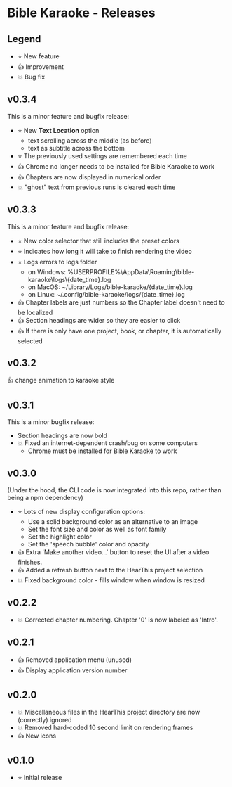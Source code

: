 # Bible Karaoke - Releases

## Legend

* :star: New feature
* :thumbsup: Improvement
* :boom: Bug fix

## v0.3.4

This is a minor feature and bugfix release:

* :star: New **Text Location** option
  * text scrolling across the middle (as before)
  * text as subtitle across the bottom
* :star: The previously used settings are remembered each time
* :thumbsup: Chrome no longer needs to be installed for Bible Karaoke to work
* :thumbsup: Chapters are now displayed in numerical order
* :boom: "ghost" text from previous runs is cleared each time

## v0.3.3

This is a minor feature and bugfix release:

* :star: New color selector that still includes the preset colors
* :star: Indicates how long it will take to finish rendering the video
* :star: Logs errors to logs folder
  * on Windows: %USERPROFILE%\AppData\Roaming\bible-karaoke\logs\\{date_time}.log
  * on MacOS: ~/Library/Logs/bible-karaoke/{date_time}.log
  * on Linux: ~/.config/bible-karaoke/logs/{date_time}.log
* :thumbsup: Chapter labels are just numbers so the Chapter label doesn't need to be localized
* :thumbsup: Section headings are wider so they are easier to click
* :thumbsup: If there is only have one project, book, or chapter, it is automatically selected

## v0.3.2

:thumbsup: change animation to karaoke style

## v0.3.1

This is a minor bugfix release:

* Section headings are now bold
* :boom: Fixed an internet-dependent crash/bug on some computers
    * Chrome must be installed for Bible Karaoke to work

## v0.3.0

(Under the hood, the CLI code is now integrated into this repo, rather than being a npm dependency)

* :star: Lots of new display configuration options:
    * Use a solid background color as an alternative to an image
    * Set the font size and color as well as font family
    * Set the highlight color
    * Set the 'speech bubble' color and opacity
* :thumbsup: Extra 'Make another video...' button to reset the UI after a video finishes.
* :thumbsup: Added a refresh button next to the HearThis project selection
* :boom: Fixed background color - fills window when window is resized

## v0.2.2

* :boom: Corrected chapter numbering. Chapter '0' is now labeled as 'Intro'.

## v0.2.1

* :thumbsup: Removed application menu (unused)
* :thumbsup: Display application version number

## v0.2.0

* :boom: Miscellaneous files in the HearThis project directory are now (correctly) ignored
* :boom: Removed hard-coded 10 second limit on rendering frames
* :thumbsup: New icons

## v0.1.0

* :star: Initial release

